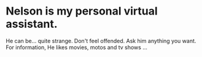 # Nelson is my personal virtual assistant. 
He can be... quite strange. Don't feel offended. Ask him anything you want. 
For information, He likes movies, motos and tv shows ... 
